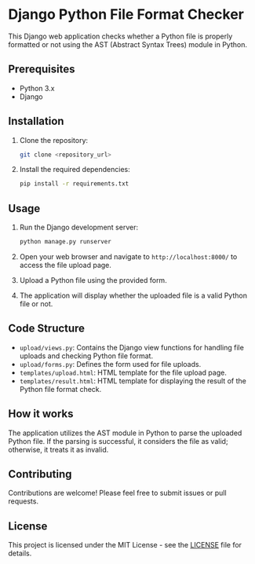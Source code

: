 # Django Python File Format Checker

This Django web application checks whether a Python file is properly formatted or not using the AST (Abstract Syntax Trees) module in Python.

## Prerequisites

- Python 3.x
- Django

## Installation

1. Clone the repository:

    ```bash
    git clone <repository_url>
    ```

2. Install the required dependencies:

    ```bash
    pip install -r requirements.txt
    ```

## Usage

1. Run the Django development server:

    ```bash
    python manage.py runserver
    ```

2. Open your web browser and navigate to `http://localhost:8000/` to access the file upload page.

3. Upload a Python file using the provided form.

4. The application will display whether the uploaded file is a valid Python file or not.

## Code Structure

- `upload/views.py`: Contains the Django view functions for handling file uploads and checking Python file format.
- `upload/forms.py`: Defines the form used for file uploads.
- `templates/upload.html`: HTML template for the file upload page.
- `templates/result.html`: HTML template for displaying the result of the Python file format check.

## How it works

The application utilizes the AST module in Python to parse the uploaded Python file. If the parsing is successful, it considers the file as valid; otherwise, it treats it as invalid.

## Contributing

Contributions are welcome! Please feel free to submit issues or pull requests.

## License

This project is licensed under the MIT License - see the [LICENSE](LICENSE) file for details.
